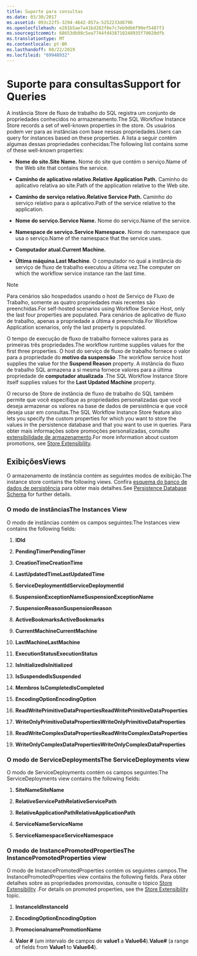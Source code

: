 ```yaml
---
title: Suporte para consultas
ms.date: 03/30/2017
ms.assetid: 093c22f5-3294-4642-857a-5252233d6796
ms.openlocfilehash: e281b5ae7a41bd282f8e7c7eb9db6f99ef5487f3
ms.sourcegitcommit: 68653db98c5ea7744fd438710248935f70020dfb
ms.translationtype: MT
ms.contentlocale: pt-BR
ms.lasthandoff: 08/22/2019
ms.locfileid: "69948932"
---
```

# <a name="support-for-queries"></a><span data-ttu-id="5a564-102">Suporte para consultas</span><span class="sxs-lookup"><span data-stu-id="5a564-102">Support for Queries</span></span>
<span data-ttu-id="5a564-103">A instância Store de fluxo de trabalho do SQL registra um conjunto de propriedades conhecidos no armazenamento.</span><span class="sxs-lookup"><span data-stu-id="5a564-103">The SQL Workflow Instance Store records a set of well-known properties in the store.</span></span> <span data-ttu-id="5a564-104">Os usuários podem ver para as instâncias com base nessas propriedades.</span><span class="sxs-lookup"><span data-stu-id="5a564-104">Users can query for instances based on these properties.</span></span> <span data-ttu-id="5a564-105">A lista a seguir contém algumas dessas propriedades conhecidas:</span><span class="sxs-lookup"><span data-stu-id="5a564-105">The following list contains some of these well-known properties:</span></span>  
  
- <span data-ttu-id="5a564-106">**Nome do site.**</span><span class="sxs-lookup"><span data-stu-id="5a564-106">**Site Name.**</span></span> <span data-ttu-id="5a564-107">Nome do site que contém o serviço.</span><span class="sxs-lookup"><span data-stu-id="5a564-107">Name of the Web site that contains the service.</span></span>  
  
- <span data-ttu-id="5a564-108">**Caminho de aplicativo relativo.**</span><span class="sxs-lookup"><span data-stu-id="5a564-108">**Relative Application Path.**</span></span> <span data-ttu-id="5a564-109">Caminho do aplicativo relativa ao site.</span><span class="sxs-lookup"><span data-stu-id="5a564-109">Path of the application relative to the Web site.</span></span>  
  
- <span data-ttu-id="5a564-110">**Caminho de serviço relativo.**</span><span class="sxs-lookup"><span data-stu-id="5a564-110">**Relative Service Path.**</span></span> <span data-ttu-id="5a564-111">Caminho do serviço relativo para o aplicativo.</span><span class="sxs-lookup"><span data-stu-id="5a564-111">Path of the service relative to the application.</span></span>  
  
- <span data-ttu-id="5a564-112">**Nome do serviço.**</span><span class="sxs-lookup"><span data-stu-id="5a564-112">**Service Name.**</span></span> <span data-ttu-id="5a564-113">Nome do serviço.</span><span class="sxs-lookup"><span data-stu-id="5a564-113">Name of the service.</span></span>  
  
- <span data-ttu-id="5a564-114">**Namespace de serviço.**</span><span class="sxs-lookup"><span data-stu-id="5a564-114">**Service Namespace.**</span></span> <span data-ttu-id="5a564-115">Nome do namespace que usa o serviço.</span><span class="sxs-lookup"><span data-stu-id="5a564-115">Name of the namespace that the service uses.</span></span>  
  
- <span data-ttu-id="5a564-116">**Computador atual.**</span><span class="sxs-lookup"><span data-stu-id="5a564-116">**Current Machine.**</span></span>  
  
- <span data-ttu-id="5a564-117">**Última máquina**.</span><span class="sxs-lookup"><span data-stu-id="5a564-117">**Last Machine**.</span></span> <span data-ttu-id="5a564-118">O computador no qual a instância do serviço de fluxo de trabalho executou a última vez.</span><span class="sxs-lookup"><span data-stu-id="5a564-118">The computer on which the workflow service instance ran the last time.</span></span>  
  
> [!NOTE]
> <span data-ttu-id="5a564-119">Para cenários são hospedados usando o host de Serviço de Fluxo de Trabalho, somente as quatro propriedades mais recentes são preenchidas.</span><span class="sxs-lookup"><span data-stu-id="5a564-119">For self-hosted scenarios using Workflow Service Host, only the last four properties are populated.</span></span> <span data-ttu-id="5a564-120">Para cenários de aplicativo de fluxo de trabalho, apenas a propriedade a última é preenchida.</span><span class="sxs-lookup"><span data-stu-id="5a564-120">For Workflow Application scenarios, only the last property is populated.</span></span>  
  
 <span data-ttu-id="5a564-121">O tempo de execução de fluxo de trabalho fornece valores para as primeiras três propriedades.</span><span class="sxs-lookup"><span data-stu-id="5a564-121">The workflow runtime supplies values for the first three properties.</span></span> <span data-ttu-id="5a564-122">O host do serviço de fluxo de trabalho fornece o valor para a propriedade do **motivo da suspensão** .</span><span class="sxs-lookup"><span data-stu-id="5a564-122">The workflow service host supplies the value for the **Suspend Reason** property.</span></span> <span data-ttu-id="5a564-123">A instância do fluxo de trabalho SQL armazena a si mesma fornece valores para a última propriedade de **computador atualizada** .</span><span class="sxs-lookup"><span data-stu-id="5a564-123">The SQL Workflow Instance Store itself supplies values for the **Last Updated Machine** property.</span></span>  
  
 <span data-ttu-id="5a564-124">O recurso de Store de instância de fluxo de trabalho do SQL também permite que você especifique as propriedades personalizadas que você deseja armazenar os valores na base de dados de persistência e que você deseja usar em consultas.</span><span class="sxs-lookup"><span data-stu-id="5a564-124">The SQL Workflow Instance Store feature also lets you specify the custom properties for which you want to store the values in the persistence database and that you want to use in queries.</span></span> <span data-ttu-id="5a564-125">Para obter mais informações sobre promoções personalizadas, consulte [extensibilidade de armazenamento](store-extensibility.md).</span><span class="sxs-lookup"><span data-stu-id="5a564-125">For more information about custom promotions, see [Store Extensibility](store-extensibility.md).</span></span>  
  
## <a name="views"></a><span data-ttu-id="5a564-126">Exibições</span><span class="sxs-lookup"><span data-stu-id="5a564-126">Views</span></span>  
 <span data-ttu-id="5a564-127">O armazenamento de instância contém as seguintes modos de exibição.</span><span class="sxs-lookup"><span data-stu-id="5a564-127">The instance store contains the following views.</span></span> <span data-ttu-id="5a564-128">Confira [esquema do banco de dados de persistência](persistence-database-schema.md) para obter mais detalhes.</span><span class="sxs-lookup"><span data-stu-id="5a564-128">See [Persistence Database Schema](persistence-database-schema.md) for further details.</span></span>  
  
### <a name="the-instances-view"></a><span data-ttu-id="5a564-129">O modo de instâncias</span><span class="sxs-lookup"><span data-stu-id="5a564-129">The Instances View</span></span>  
 <span data-ttu-id="5a564-130">O modo de instâncias contém os campos seguintes:</span><span class="sxs-lookup"><span data-stu-id="5a564-130">The Instances view contains the following fields:</span></span>  
  
1. <span data-ttu-id="5a564-131">**ID**</span><span class="sxs-lookup"><span data-stu-id="5a564-131">**Id**</span></span>  
  
2. <span data-ttu-id="5a564-132">**PendingTimer**</span><span class="sxs-lookup"><span data-stu-id="5a564-132">**PendingTimer**</span></span>  
  
3. <span data-ttu-id="5a564-133">**CreationTime**</span><span class="sxs-lookup"><span data-stu-id="5a564-133">**CreationTime**</span></span>  
  
4. <span data-ttu-id="5a564-134">**LastUpdatedTime**</span><span class="sxs-lookup"><span data-stu-id="5a564-134">**LastUpdatedTime**</span></span>  
  
5. <span data-ttu-id="5a564-135">**ServiceDeploymentId**</span><span class="sxs-lookup"><span data-stu-id="5a564-135">**ServiceDeploymentId**</span></span>  
  
6. <span data-ttu-id="5a564-136">**SuspensionExceptionName**</span><span class="sxs-lookup"><span data-stu-id="5a564-136">**SuspensionExceptionName**</span></span>  
  
7. <span data-ttu-id="5a564-137">**SuspensionReason**</span><span class="sxs-lookup"><span data-stu-id="5a564-137">**SuspensionReason**</span></span>  
  
8. <span data-ttu-id="5a564-138">**ActiveBookmarks**</span><span class="sxs-lookup"><span data-stu-id="5a564-138">**ActiveBookmarks**</span></span>  
  
9. <span data-ttu-id="5a564-139">**CurrentMachine**</span><span class="sxs-lookup"><span data-stu-id="5a564-139">**CurrentMachine**</span></span>  
  
10. <span data-ttu-id="5a564-140">**LastMachine**</span><span class="sxs-lookup"><span data-stu-id="5a564-140">**LastMachine**</span></span>  
  
11. <span data-ttu-id="5a564-141">**ExecutionStatus**</span><span class="sxs-lookup"><span data-stu-id="5a564-141">**ExecutionStatus**</span></span>  
  
12. <span data-ttu-id="5a564-142">**IsInitialized**</span><span class="sxs-lookup"><span data-stu-id="5a564-142">**IsInitialized**</span></span>  
  
13. <span data-ttu-id="5a564-143">**IsSuspended**</span><span class="sxs-lookup"><span data-stu-id="5a564-143">**IsSuspended**</span></span>  
  
14. <span data-ttu-id="5a564-144">**Membros IsCompleted**</span><span class="sxs-lookup"><span data-stu-id="5a564-144">**IsCompleted**</span></span>  
  
15. <span data-ttu-id="5a564-145">**EncodingOption**</span><span class="sxs-lookup"><span data-stu-id="5a564-145">**EncodingOption**</span></span>  
  
16. <span data-ttu-id="5a564-146">**ReadWritePrimitiveDataProperties**</span><span class="sxs-lookup"><span data-stu-id="5a564-146">**ReadWritePrimitiveDataProperties**</span></span>  
  
17. <span data-ttu-id="5a564-147">**WriteOnlyPrimitiveDataProperties**</span><span class="sxs-lookup"><span data-stu-id="5a564-147">**WriteOnlyPrimitiveDataProperties**</span></span>  
  
18. <span data-ttu-id="5a564-148">**ReadWriteComplexDataProperties**</span><span class="sxs-lookup"><span data-stu-id="5a564-148">**ReadWriteComplexDataProperties**</span></span>  
  
19. <span data-ttu-id="5a564-149">**WriteOnlyComplexDataProperties**</span><span class="sxs-lookup"><span data-stu-id="5a564-149">**WriteOnlyComplexDataProperties**</span></span>  
  
### <a name="the-servicedeployments-view"></a><span data-ttu-id="5a564-150">O modo de ServiceDeployments</span><span class="sxs-lookup"><span data-stu-id="5a564-150">The ServiceDeployments view</span></span>  
 <span data-ttu-id="5a564-151">O modo de ServiceDeployments contém os campos seguintes:</span><span class="sxs-lookup"><span data-stu-id="5a564-151">The ServiceDeployments view contains the following fields:</span></span>  
  
1. <span data-ttu-id="5a564-152">**SiteName**</span><span class="sxs-lookup"><span data-stu-id="5a564-152">**SiteName**</span></span>  
  
2. <span data-ttu-id="5a564-153">**RelativeServicePath**</span><span class="sxs-lookup"><span data-stu-id="5a564-153">**RelativeServicePath**</span></span>  
  
3. <span data-ttu-id="5a564-154">**RelativeApplicationPath**</span><span class="sxs-lookup"><span data-stu-id="5a564-154">**RelativeApplicationPath**</span></span>  
  
4. <span data-ttu-id="5a564-155">**ServiceName**</span><span class="sxs-lookup"><span data-stu-id="5a564-155">**ServiceName**</span></span>  
  
5. <span data-ttu-id="5a564-156">**ServiceNamespace**</span><span class="sxs-lookup"><span data-stu-id="5a564-156">**ServiceNamespace**</span></span>  
  
### <a name="the-instancepromotedproperties-view"></a><span data-ttu-id="5a564-157">O modo de InstancePromotedProperties</span><span class="sxs-lookup"><span data-stu-id="5a564-157">The InstancePromotedProperties view</span></span>  
 <span data-ttu-id="5a564-158">O modo de InstancePromotedProperties contém os seguintes campos.</span><span class="sxs-lookup"><span data-stu-id="5a564-158">The InstancePromotedProperties view contains the following fields.</span></span> <span data-ttu-id="5a564-159">Para obter detalhes sobre as propriedades promovidas, consulte o tópico [Store Extensibility](store-extensibility.md) .</span><span class="sxs-lookup"><span data-stu-id="5a564-159">For details on promoted properties, see the [Store Extensibility](store-extensibility.md) topic.</span></span>  
  
1. <span data-ttu-id="5a564-160">**InstanceId**</span><span class="sxs-lookup"><span data-stu-id="5a564-160">**InstanceId**</span></span>  
  
2. <span data-ttu-id="5a564-161">**EncodingOption**</span><span class="sxs-lookup"><span data-stu-id="5a564-161">**EncodingOption**</span></span>  
  
3. <span data-ttu-id="5a564-162">**Promocionalname**</span><span class="sxs-lookup"><span data-stu-id="5a564-162">**PromotionName**</span></span>  
  
4. <span data-ttu-id="5a564-163">**Valor #** (um intervalo de campos de **value1** a **Value64**).</span><span class="sxs-lookup"><span data-stu-id="5a564-163">**Value#** (a range of fields from **Value1** to **Value64**).</span></span>
